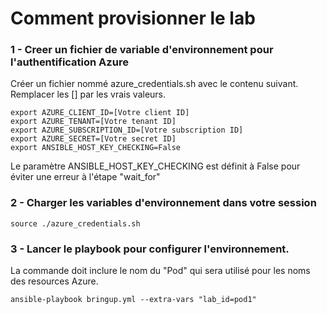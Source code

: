 # Comment provisionner le lab

### 1 - Creer un fichier de variable d'environnement pour l'authentification Azure

Créer un fichier nommé azure_credentials.sh avec le contenu suivant. Remplacer les [] par les vrais valeurs.

```
export AZURE_CLIENT_ID=[Votre client ID]
export AZURE_TENANT=[Votre tenant ID]
export AZURE_SUBSCRIPTION_ID=[Votre subscription ID]
export AZURE_SECRET=[Votre secret ID]
export ANSIBLE_HOST_KEY_CHECKING=False
```

Le paramètre ANSIBLE_HOST_KEY_CHECKING est définit à False pour éviter une erreur à l'étape "wait_for" 

### 2 - Charger les variables d'environnement dans votre session

```
source ./azure_credentials.sh
```

### 3 - Lancer le playbook pour configurer l'environnement. 

La commande doit inclure le nom du "Pod" qui sera utilisé pour les noms des resources Azure.

```
ansible-playbook bringup.yml --extra-vars "lab_id=pod1"
```

